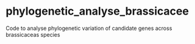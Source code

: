 # phylogenetic_analyse_brassicacee
Code to analyse phylogenetic variation of candidate genes across brassicaceas species

